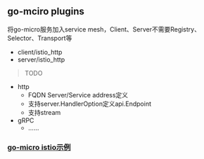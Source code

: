 ## go-mciro plugins

将go-micro服务加入service mesh，Client、Server不需要Registry、Selector、Transport等
- client/istio_http
- server/istio_http

> TODO
- http
    - FQDN Server/Service address定义
    - 支持server.HandlerOption定义api.Endpoint
    - 支持stream
- gRPC
    - ……
    
### [go-micro istio示例](https://github.com/hb-go/micro/tree/master/istio)
